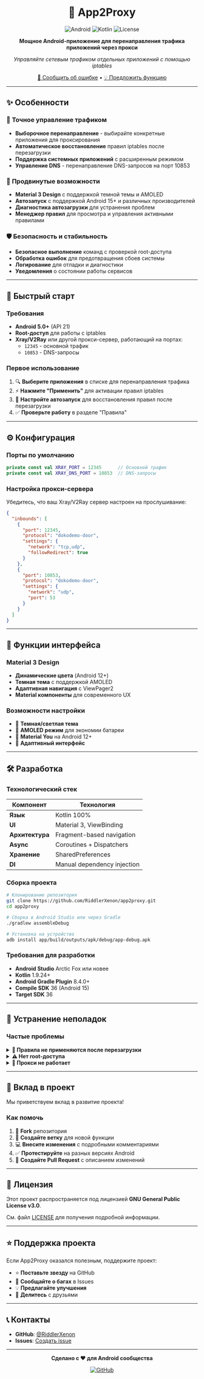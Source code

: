 <div align="center">

# 🚀 App2Proxy

<img src="https://img.shields.io/badge/Android-21%2B-green?logo=android&logoColor=white" alt="Android">
<img src="https://img.shields.io/badge/Kotlin-100%25-purple?logo=kotlin&logoColor=white" alt="Kotlin">
<img src="https://img.shields.io/badge/License-GPL%20v3-blue?logo=gnu&logoColor=white" alt="License">

**Мощное Android-приложение для перенаправления трафика приложений через прокси**

*Управляйте сетевым трафиком отдельных приложений с помощью iptables*

[🐛 Сообщить об ошибке](https://github.com/RiddlerXenon/app2proxy/issues) • [💡 Предложить функцию](https://github.com/RiddlerXenon/app2proxy/issues)

</div>

---

## ✨ Особенности

### 🎯 **Точное управление трафиком**
- **Выборочное перенаправление** - выбирайте конкретные приложения для проксирования
- **Автоматическое восстановление** правил iptables после перезагрузки
- **Поддержка системных приложений** с расширенным режимом
- **Управление DNS** - перенаправление DNS-запросов на порт 10853

### 🔧 **Продвинутые возможности**
- **Material 3 Design** с поддержкой темной темы и AMOLED
- **Автозапуск** с поддержкой Android 15+ и различных производителей
- **Диагностика автозагрузки** для устранения проблем
- **Менеджер правил** для просмотра и управления активными правилами

### 🛡️ **Безопасность и стабильность**
- **Безопасное выполнение** команд с проверкой root-доступа
- **Обработка ошибок** для предотвращения сбоев системы
- **Логирование** для отладки и диагностики
- **Уведомления** о состоянии работы сервисов

---

## 🚀 Быстрый старт

### Требования
- **Android 5.0+** (API 21)
- **Root-доступ** для работы с iptables
- **Xray/V2Ray** или другой прокси-сервер, работающий на портах:
  - `12345` - основной трафик
  - `10853` - DNS-запросы

### Первое использование

1. 🔍 **Выберите приложения** в списке для перенаправления трафика
2. ⚡ **Нажмите "Применить"** для активации правил iptables
3. 🔄 **Настройте автозапуск** для восстановления правил после перезагрузки
4. ✅ **Проверьте работу** в разделе "Правила"

---

## ⚙️ Конфигурация

### Порты по умолчанию

```kotlin
private const val XRAY_PORT = 12345      // Основной трафик
private const val XRAY_DNS_PORT = 10853  // DNS-запросы
```

### Настройка прокси-сервера

Убедитесь, что ваш Xray/V2Ray сервер настроен на прослушивание:

```json
{
  "inbounds": [
    {
      "port": 12345,
      "protocol": "dokodemo-door",
      "settings": {
        "network": "tcp,udp",
        "followRedirect": true
      }
    },
    {
      "port": 10853,
      "protocol": "dokodemo-door",
      "settings": {
        "network": "udp",
        "port": 53
      }
    }
  ]
}
```

---

## 🎨 Функции интерфейса

### Material 3 Design
- **Динамические цвета** (Android 12+)
- **Темная тема** с поддержкой AMOLED
- **Адаптивная навигация** с ViewPager2
- **Material компоненты** для современного UX

### Возможности настройки
- 🌙 **Темная/светлая тема**
- 🖤 **AMOLED режим** для экономии батареи
- 🎨 **Material You** на Android 12+
- 📱 **Адаптивный интерфейс**

---

## 🛠️ Разработка

### Технологический стек

| Компонент | Технология |
|-----------|------------|
| **Язык** | Kotlin 100% |
| **UI** | Material 3, ViewBinding |
| **Архитектура** | Fragment-based navigation |
| **Async** | Coroutines + Dispatchers |
| **Хранение** | SharedPreferences |
| **DI** | Manual dependency injection |

### Сборка проекта

```bash
# Клонирование репозитория
git clone https://github.com/RiddlerXenon/app2proxy.git
cd app2proxy

# Сборка в Android Studio или через Gradle
./gradlew assembleDebug

# Установка на устройство
adb install app/build/outputs/apk/debug/app-debug.apk
```

### Требования для разработки

- **Android Studio** Arctic Fox или новее
- **Kotlin** 1.9.24+
- **Android Gradle Plugin** 8.4.0+
- **Compile SDK** 36 (Android 15)
- **Target SDK** 36

---

## 🐛 Устранение неполадок

### Частые проблемы

<details>
<summary><strong>🚫 Правила не применяются после перезагрузки</strong></summary>

**Решение:**
1. Проверьте права на автозапуск в настройках системы
2. Убедитесь, что приложение не оптимизируется батареей
3. Включите диагностику в настройках приложения
4. Для Android 15+ используйте ручное восстановление в настройках

</details>

<details>
<summary><strong>⚠️ Нет root-доступа</strong></summary>

**Решение:**
1. Убедитесь, что устройство получило root-права
2. Установите актуальную версию Magisk или SuperSU
3. Предоставьте права суперпользователя приложению
4. Проверьте работу команды `su` в терминале

</details>

<details>
<summary><strong>🔄 Прокси не работает</strong></summary>

**Решение:**
1. Проверьте, что прокси-сервер работает на портах 12345 и 10853
2. Убедитесь в правильности конфигурации Xray/V2Ray
3. Проверьте логи приложения на предмет ошибок iptables
4. Используйте команду `iptables -t nat -L` для проверки правил

</details>

---

## 🤝 Вклад в проект

Мы приветствуем вклад в развитие проекта! 

### Как помочь

1. 🍴 **Fork** репозитория
2. 🌟 **Создайте ветку** для новой функции
3. 💻 **Внесите изменения** с подробными комментариями
4. ✅ **Протестируйте** на разных версиях Android
5. 📝 **Создайте Pull Request** с описанием изменений

---

## 📄 Лицензия

Этот проект распространяется под лицензией **GNU General Public License v3.0**.

См. файл [LICENSE](LICENSE) для получения подробной информации.

---

## ⭐ Поддержка проекта

Если App2Proxy оказался полезным, поддержите проект:

- ⭐ **Поставьте звезду** на GitHub
- 🐛 **Сообщайте о багах** в Issues
- 💡 **Предлагайте улучшения**
- 🔄 **Делитесь** с друзьями

---

## 📞 Контакты

- **GitHub**: [@RiddlerXenon](https://github.com/RiddlerXenon)
- **Issues**: [Создать issue](https://github.com/RiddlerXenon/app2proxy/issues)

---

<div align="center">

**Сделано с ❤️ для Android сообщества**

[![GitHub](https://img.shields.io/badge/GitHub-RiddlerXenon-black?logo=github)](https://github.com/RiddlerXenon)

</div>
